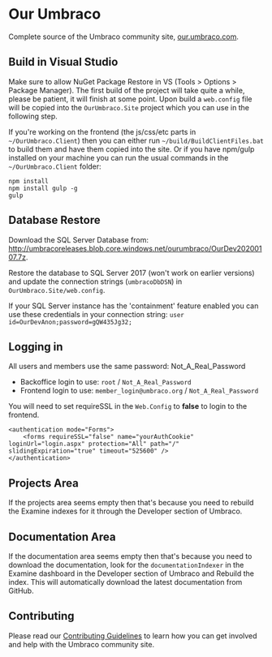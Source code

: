 Our Umbraco
===========

Complete source of the Umbraco community site, [our.umbraco.com](https://our.umbraco.com).

## Build in Visual Studio

Make sure to allow NuGet Package Restore in VS (Tools > Options > Package Manager). The first build of the project will take quite a while, please be patient, it will finish at some point.
Upon build a `web.config` file will be copied into the `OurUmbraco.Site` project which you can use in the following step.

If you're working on the frontend (the js/css/etc parts in `~/OurUmbraco.Client`) then you can either run `~/build/BuildClientFiles.bat` to build them and have them copied into the site. Or if you have npm/gulp installed on your machine you can run the usual commands in the `~/OurUmbraco.Client` folder:

```
npm install
npm install gulp -g
gulp
```

## Database Restore

Download the SQL Server Database from: http://umbracoreleases.blob.core.windows.net/ourumbraco/OurDev20200107.7z.

Restore the database to SQL Server 2017 (won't work on earlier versions) and update the connection strings (`umbracoDbDSN`) in `OurUmbraco.Site/web.config`.

If your SQL Server instance has the 'containment' feature enabled you can use these credentials in your connection string:
`user id=OurDevAnon;password=gQW435Jg32;`

## Logging in

All users and members use the same password: Not_A_Real_Password

* Backoffice login to use: `root` / `Not_A_Real_Password`
* Frontend login to use: `member_login@umbraco.org` / `Not_A_Real_Password`

You will need to set requireSSL in the `Web.Config` to **false** to login to the frontend.

```
<authentication mode="Forms">
    <forms requireSSL="false" name="yourAuthCookie" loginUrl="login.aspx" protection="All" path="/" slidingExpiration="true" timeout="525600" />
</authentication>
```

## Projects Area

If the projects area seems empty then that's because you need to rebuild the Examine indexes for it through the Developer section of Umbraco.

## Documentation Area

If the documentation area seems empty then that's because you need to download the documentation, look for the `documentationIndexer` in the Examine dashboard in the Developer section of Umbraco and Rebuild the index. This will automatically download the latest documentation from GitHub.

## Contributing

Please read our [Contributing Guidelines](CONTRIBUTING.md) to learn how you can get involved and help with the Umbraco community site.
